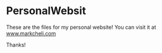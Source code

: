 # PersonalWebsit

These are the files for my personal website!  You can visit it at www.markcheli.com

Thanks!
